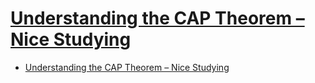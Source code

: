 # [Understanding the CAP Theorem – Nice Studying](https://ethob.com/understanding-the-cap-theorem-nice-studying/)

- [Understanding the CAP Theorem – Nice Studying](#understanding-the-cap-theorem--nice-studying)

